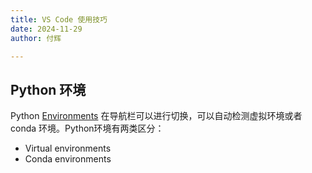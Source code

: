 ```yaml
---
title: VS Code 使用技巧
date: 2024-11-29
author: 付辉

---
```


## Python 环境

Python [Environments](https://code.visualstudio.com/docs/languages/python#_environments) 在导航栏可以进行切换，可以自动检测虚拟环境或者 conda 环境。Python环境有两类区分：
- Virtual environments
- Conda environments
